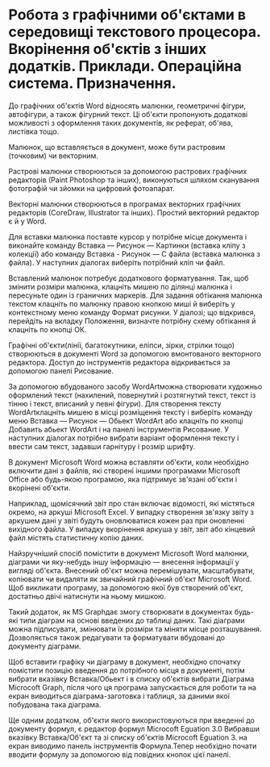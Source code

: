 # Робота з графічними об'єктами в середовищі текстового процесора. Вкорінення об'єктів з інших додатків. Приклади. Операційна система. Призначення.
До графічних об'єктів Word відносять малюнки, геометричні фігури, автофігури, а також фігурний текст. Ці об'єкти пропо­нують додаткові можливості з оформлення таких документів, як реферат, об'ява, листівка тощо.

Малюнок, що вставляється в документ, може бути растровим (точковим) чи векторним.

Растрові малюнки створюються за допомогою растрових графічних редакторів (Раіnt Рhotoshop та ін­ших), виконуються шляхом сканування фотографій чи зйомки на цифровий фотоапарат.

Векторні малюнки створюються в програмах векторних графічних редакторів (СогеDraw, Illustrator та інших). Простий векторний редактор є й у Word.

Для вставки малюнка поставте курсор у потрібне місце документа і виконайте команду Вставка — Рисунок — Картинки (вставка кліпу з колекції) або команду Вставка - Рисунок — С файла (вставка малюнка з файла). У наступних діалогах виберіть потрібний кліп чи файл.

Вставлений малюнок потребує додаткового форматування. Так, щоб змінити розміри малюнка, клацніть мишею по ділянці малюнка і пересуньте один із граничних маркерів. Для задання обтікання малюнка текстом клацніть по малюнку правою кноп­кою миші й виберіть у контекстному меню команду Формат ри­сунки. У діалозі; що відкрився, перейдіть на вкладку Положення, визначте потрібну схему обтікання й клацніть по кнопці ОК.

Графічні об'єкти(лінії, багатокутники, еліпси, зірки, стрілки тощо) створюються в документі Word за допомогою вмонтовано­го векторного редактора. Доступ до інструментів редактора від­кривається за допомогою панелі Рисование.

За допомогою вбудованого засобу WordArtможна створювати художньо оформлений текст (нахилений, повернутий і розтягнутий текст, текст із тінню і текст, вписаний у певні фігури). Для створення тексту WordArtклацніть мишею в місці розміщення тексту і виберіть команду меню Вставка — Рисунок — Обьект WordArt або клацніть по кнопці Добавить абьект WordArt і на па­нелі інструментів Рисование. У наступних діалогах потрібно ви­брати варіант оформлення тексту і ввести сам текст, задавши гарнітуру і розмір шрифту.

В документ Місгоsoft Word можна вставляти об'єкти, коли не­обхідно включити дані з файлів, які створені іншими програма­ми Місгоsoft Office або будь-якою програмою, яка підтримує зв'язані об'єкти і вкорінені об'єкти.

Наприклад, щомісячний звіт про стан включає відомості, які містяться окремо, на аркуші Місгоsoft Ехсеl. У випадку створен­ня зв'язку звіту з аркушем дані у звіті будуть оновлюватися кожен раз при оновленні вихідного файла. У випадку вкорінення аркуша у звіт, звіт або кінцевий файл містять статистичну копію даних.

Найзручніший спосіб помістити в документ Місгоsoft Word малюнки, діаграми чи яку-небудь іншу інформацію — внесення інформації у вигляді об'єкта. Внесений об'єкт можна перемішу­вати, масштабувати, копіювати чи видаляти як звичайний гра­фічний об'єкт Місгоsoft Word. Щоб викликати програму, за до­помогою якої був створений об'єкт, достатньо двічі натиснути на ньому мишкою.

Такий додаток, як MS Graphдає змогу створювати в доку­ментах будь-які типи діаграм на основі введених до таблиці даних. Такі діаграми можна підписувати, змінювати їх розміри та міняти місце розташування. Дозволяється також редагувати та форматувати вбудовані до документу діаграми.

Щоб вставити графіку чи діаграму в документ, необхідно спочатку помістити позицію введення до потрібного місця в до­кументі, потім вибрати вказівку Вставка/Обьект і в списку об'єктів вибрати Діаграма Місrocoft Graph, після чого ця програма запускається для роботи та на екран виводиться діаграма-заготовка і таблиця, за даними якої побудована така діаграма.

Ще одним додатком, об'єкти якого використовуються при введенні до документу формул, є редактор формул Місrocoft Eguation 3.0 Вибравши вказівку Вставка/Об'єкт та зі списку об'єктів Місrocoft Eguation 3. на екран виводимо панель інструментів Формула.Тепер необхідно почати вводити формулу за допомогою від­ повідних кнопок цієї панелі.
